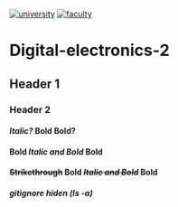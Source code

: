 [![university](https://img.shields.io/badge/university-Brno%20University%20of%20Technology-red.svg)](https://www.vutbr.cz/en/)
[![faculty](https://img.shields.io/badge/faculty-Faculty%20of%20Electrical%20Engineering%20and%20Communication-blue.svg)](https://www.fekt.vutbr.cz/)


# Digital-electronics-2

## Header 1
### Header 2
#### *Italic?* **Bold** __Bold?__
#### **Bold _Italic and Bold_ Bold**
#### ~~Strikethrough~~ **Bold ~~_Italic and Bold_~~ Bold**
##### gitignore hiden (ls -a)
